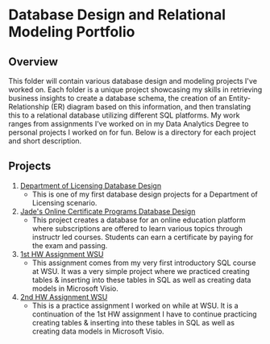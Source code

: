 # Database Design and Relational Modeling Portfolio

## Overview
This folder will contain various database design and modeling projects I've worked on. Each folder is a unique project showcasing my skills in retrieving business insights to create a database schema, the creation of an Entity-Relationship (ER) diagram based on this information, and then translating this to a relational database utilizing different SQL platforms. My work ranges from assignments I've worked on in my Data Analytics Degree to personal projects I worked on for fun. Below is a directory for each project and short description.

## Projects
1. [Department of Licensing Database Design](https://github.com/Jade010/SQL/tree/main/Database%20Design%20and%20Modeling/DeptOfLicensingProject)
     * This is one of my first database design projects for a Department of Licensing scenario.
2. [Jade's Online Certificate Programs Database Design](https://github.com/Jade010/SQL/tree/main/Database%20Design%20and%20Modeling/JadesOnlineEducationProject)
     * This project creates a database for an online education platform where subscriptions are offered to learn various topics through instructr led courses. Students can earn a certificate by paying for the exam and passing.
3. [1st HW Assignment WSU](https://github.com/Jade010/SQL/tree/main/Database%20Design%20and%20Modeling/FirstProject)
     * This assignment comes from my very first introductory SQL course at WSU. It was a very simple project where we practiced creating tables & inserting into these tables in SQL as well as creating data models in Microsoft Visio.
4. [2nd HW Assignment WSU](https://github.com/Jade010/SQL/tree/main/Database%20Design%20and%20Modeling/SecondProject)
     * This is a practice assignment I worked on while at WSU. It is a continuation of the 1st HW assignment I have to continue practicing creating tables & inserting into these tables in SQL as well as creating data models in Microsoft Visio.
